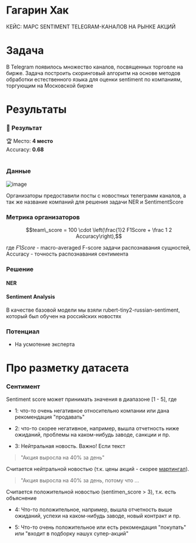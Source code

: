 # Гагарин Хак

КЕЙС: МАРС
SENTIMENT TELEGRAM-КАНАЛОВ НА РЫНКЕ АКЦИЙ


# Задача

В Telegram появилось множество каналов, посвященных торговле на бирже. Задача построить скоринговый алгоритм на основе методов обработки естественного языка для оценки sentiment по компаниям, торгующим на Московской бирже

# Результаты
### :tada: Результат
:trophy: Место: **4 место**</br>
Accuracy: **0.68** </br></br>

### Данные
![image](https://github.com/Tanjiro00/gagarin-hack/assets/67290783/44b5c919-b164-4dd9-8068-efb6aa1c5528)

Организаторы предоставили посты с новостных телеграмм каналов, а так же название компаний для решения задачи NER и SentimentScore 


### Метрика организаторов
$$team\_score = 100 \cdot \left(\frac{1}2 F1Score + \frac 1 2 Accuracy\right),$$

где $F1Score$ - macro-averaged F-score задачи распознавания сущностей, Accuracy - точность распознавания сентимента

### Решение

#### NER


#### Sentiment Analysis
В качестве базовой модели мы взяли rubert-tiny2-russian-sentiment, который был обучен на российских новостях
### Потенциал

* На усмотение эксперта


# Про разметку датасета

### Сентимент
Sentiment score может принимать значения в диапазоне [1 - 5], где

* 1: что-то очень негативное относительно компании или дана рекомендация "продавать"

* 2: что-то скорее негативное, например, вышла отчетность ниже ожиданий, проблемы на каком-нибудь заводе, санкции и пр.

* 3: Нейтральная новость. Важно! Если текст

> "Акция выросла на 40% за день"

Считается нейтральной новостью (т.к. цены акций - скорее [мартингал](https://ru.wikipedia.org/wiki/%D0%9C%D0%B0%D1%80%D1%82%D0%B8%D0%BD%D0%B3%D0%B0%D0%BB)).

> "Акция выросла на 40% за день, потому что ...

Считается положительной новостью (sentimen\_score > 3), т.к. есть объяснение

* 4: Что-то положительное, например, вышла отчетность выше ожиданий, успехи на каком-нибудь заводе, новый контракт и пр.

* 5: Что-то очень положительное или есть рекомендация "покупать" или "входит в подборку нашух супер-акций"
